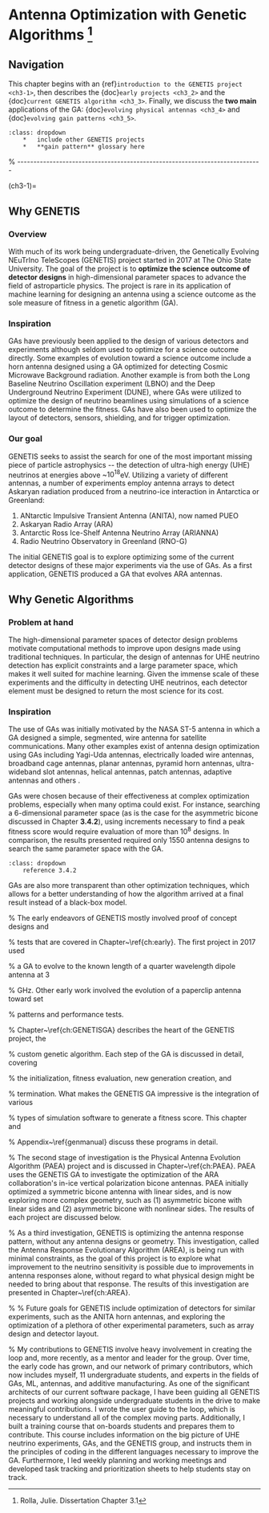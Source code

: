 # Antenna Optimization with Genetic Algorithms [^f1]

## Navigation

This chapter begins with an {ref}`introduction to the
GENETIS project <ch3-1>`, then describes the {doc}`early projects <ch3_2>` and
the {doc}`current GENETIS algorithm <ch3_3>`.
Finally, we discuss the **two main** applications of the GA:
{doc}`evolving physical antennas <ch3_4>` and
{doc}`evolving gain patterns <ch3_5>`.

```{admonition} TODO
:class: dropdown
    *   include other GENETIS projects
    *   **gain pattern** glossary here
```

% ----------------------------------------------------------------------------

(ch3-1)=

## Why GENETIS

### Overview

With much of its work being undergraduate-driven, the Genetically Evolving
NEuTrIno TeleScopes (GENETIS) project started in 2017 at The Ohio State
University.
The goal of the project is to **optimize the science outcome of detector
designs** in high-dimensional parameter spaces to advance the field of
astroparticle physics.
The project is rare in its application of machine learning for designing an
antenna using a science outcome as the sole measure of fitness in a genetic
algorithm (GA).

### Inspiration

GAs have previously been applied to the design of various detectors and
experiments although seldom used to optimize for a science outcome directly.
Some examples of evolution toward a science outcome include a horn antenna
designed using a GA optimized for detecting Cosmic Microwave Background
radiation. Another example is from both the Long Baseline Neutrino Oscillation
experiment (LBNO) and the Deep Underground Neutrino Experiment (DUNE), where GAs
were utilized to optimize the design of neutrino beamlines using simulations of
a science outcome to determine the fitness. GAs have also been used to optimize
the layout of detectors, sensors, shielding, and for trigger optimization.

### Our goal

GENETIS seeks to assist the search for one of the most important missing piece
of particle astrophysics -- the detection of ultra-high energy (UHE) neutrinos
at energies above ~$10^{18}$eV.
Utilizing a variety of different antennas, a number of experiments employ
antenna arrays to detect Askaryan radiation produced from a neutrino-ice
interaction in Antarctica or Greenland:

1. ANtarctic Impulsive Transient Antenna (ANITA), now named PUEO
2. Askaryan Radio Array (ARA)
3. Antarctic Ross Ice-Shelf Antenna Neutrino Array (ARIANNA)
4. Radio Neutrino Observatory in Greenland (RNO-G)

The initial GENETIS goal is to explore optimizing some of the
current detector designs of these major experiments via the use of GAs.
As a first application, GENETIS produced a GA that evolves ARA antennas.

## Why Genetic Algorithms

### Problem at hand

The high-dimensional parameter spaces of detector design problems motivate
computational methods to improve upon designs made using traditional techniques.
In particular, the design of antennas for UHE neutrino detection has explicit
constraints and a large parameter space, which makes it well suited for machine
learning. Given the immense scale of these experiments and the difficulty in
detecting UHE neutrinos, each detector element must be designed to return the
most science for its cost.

### Inspiration

The use of GAs was initially motivated by the NASA ST-5 antenna in which a GA
designed a simple, segmented, wire antenna for satellite communications.
Many other examples exist of antenna design optimization using GAs including
Yagi-Uda antennas, electrically loaded wire antennas, broadband cage antennas,
planar antennas, pyramid horn antennas, ultra-wideband slot antennas, helical
antennas, patch antennas, adaptive antennas and others .

GAs were chosen because of their effectiveness at complex optimization problems,
especially when many optima could exist.
For instance, searching a 6-dimensional parameter space (as is the case for the
asymmetric bicone discussed in Chapter **3.4.2**), using increments necessary to
find a peak fitness score would require evaluation of more than $10^{8}$
designs.
In comparison, the results presented required only 1550 antenna designs to
search the same parameter space with the GA.

```{admonition} TODO
:class: dropdown
    reference 3.4.2
```

GAs are also more transparent than other optimization techniques, which allows
for a better understanding of how the algorithm arrived at a final result
instead of a black-box model.

% The early endeavors of GENETIS mostly involved proof of concept designs and

% tests that are covered in Chapter~\ref{ch:early}. The first project in 2017 used

% a GA to evolve to the known length of a quarter wavelength dipole antenna at 3

% GHz. Other early work involved the evolution of a paperclip antenna toward set

% patterns and performance tests.

% Chapter~\ref{ch:GENETISGA} describes the heart of the GENETIS project, the

% custom genetic algorithm. Each step of the GA is discussed in detail, covering

% the initialization, fitness evaluation, new generation creation, and

% termination. What makes the GENETIS GA impressive is the integration of various

% types of simulation software to generate a fitness score. This chapter and

% Appendix~\ref{genmanual} discuss these programs in detail.

% The second stage of investigation is the Physical Antenna Evolution Algorithm (PAEA) project and is discussed in Chapter~\ref{ch:PAEA}. PAEA uses the GENETIS GA to investigate the optimization of the ARA collaboration's in-ice vertical polarization bicone antennas. PAEA initially optimized  a symmetric bicone antenna with linear sides, and is now exploring more complex geometry, such as (1) asymmetric bicone with linear sides and (2) asymmetric bicone with nonlinear sides. The results of each project are discussed below.

% As a third investigation, GENETIS is optimizing the antenna response pattern, without any antenna designs or geometry. This investigation, called the Antenna Response Evolutionary Algorithm (AREA), is being run with minimal constraints, as the goal of this project is to explore what improvement to the neutrino sensitivity is possible due to improvements in antenna responses alone, without regard to what physical design might be needed to bring about that response. The results of this investigation are presented in Chapter~\ref{ch:AREA}.

% % Future goals for GENETIS include optimization of detectors for similar experiments, such as the ANITA horn antennas, and exploring the optimization of a plethora of other experimental parameters, such as array design and detector layout.

% My contributions to GENETIS involve heavy involvement in creating the loop and, more recently, as a mentor and leader for the group. Over time, the early code has grown, and our network of primary contributors, which now includes myself, 11 undergraduate students, and experts in the fields of GAs, ML, antennas, and additive manufacturing. As one of the significant architects of our current software package, I have been guiding all GENETIS projects and working alongside undergraduate students in the drive to make meaningful contributions. I wrote the user guide to the loop, which is necessary to understand all of the complex moving parts. Additionally, I built a training course that on-boards students and prepares them to contribute. This course includes information on the big picture of UHE neutrino experiments, GAs, and the GENETIS group, and instructs them in the principles of coding in the different languages necessary to improve the GA. Furthermore, I led weekly planning and working meetings and developed task tracking and prioritization sheets to help students stay on track.


[^f1]: Rolla, Julie. Dissertation Chapter 3.1
